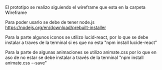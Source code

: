 El prototipo se realizo siguiendo el wireframe que esta en la carpeta Wireframe 

Para poder usarlo se debe de tener node.js https://nodejs.org/en/download/prebuilt-installer

Para la parte algunos iconos se utilizo lucid-react, por lo que se debe instalar a traves de la terminal si es que no esta "npm install lucide-react"

Para la parte de algunas animaciones se utilizo animate.css por lo que en aso de no estar se debe instalar a través de la terminal "npm install animate.css --save"
